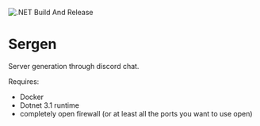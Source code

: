 ![.NET Build And Release](https://github.com/tomhobson/Sergen/workflows/.NET%20Build%20And%20Release/badge.svg)
# Sergen
Server generation through discord chat.


Requires:
* Docker
* Dotnet 3.1 runtime
* completely open firewall (or at least all the ports you want to use open)
